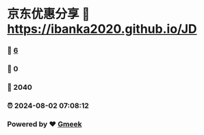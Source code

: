 # 京东优惠分享 :link: https://ibanka2020.github.io/JD 
### :page_facing_up: [6](https://ibanka2020.github.io/JD/tag.html) 
### :speech_balloon: 0 
### :hibiscus: 2040 
### :alarm_clock: 2024-08-02 07:08:12 
### Powered by :heart: [Gmeek](https://github.com/Meekdai/Gmeek)
